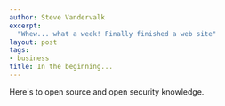 ```yaml
--- 
author: Steve Vandervalk
excerpt:
  "Whew... what a week! Finally finished a web site"
layout: post
tags: 
- business
title: In the beginning...
---
```


Here's to open source and open security knowledge.
